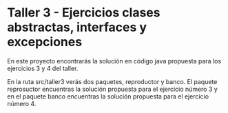 # Taller 3 - Ejercicios clases abstractas, interfaces y excepciones

En este proyecto encontrarás la solución en código java propuesta para los ejercicios 3 y 4 del taller.

En la ruta src/taller3 verás dos paquetes, reproductor y banco. El paquete reprosuctor encuentras la solución propuesta para el ejercicio número 3 y en el paquete banco encuentras la solución propuesta para el ejercicio número 4.
